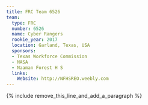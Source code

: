 ```yaml
---
title: FRC Team 6526
team:
  type: FRC
  number: 6526
  name: Cyber Rangers
  rookie_year: 2017
  location: Garland, Texas, USA
  sponsors:
  - Texas Workforce Commission
  - NASA
  - Naaman Forest H S
  links:
    Website: http://NFHSREO.weebly.com
---
```


{% include remove_this_line_and_add_a_paragraph %}